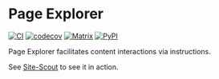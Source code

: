 Page Explorer
=============
[![CI](https://github.com/MozillaSecurity/page-explorer/actions/workflows/ci.yml/badge.svg)](https://github.com/MozillaSecurity/page-explorer/actions/workflows/ci.yml)
[![codecov](https://codecov.io/gh/MozillaSecurity/page-explorer/branch/main/graph/badge.svg)](https://codecov.io/gh/MozillaSecurity/page-explorer)
[![Matrix](https://img.shields.io/badge/chat-%23fuzzing-green?logo=matrix)](https://matrix.to/#/#fuzzing:mozilla.org)
[![PyPI](https://img.shields.io/pypi/v/page-explorer)](https://pypi.org/project/page-explorer)

Page Explorer facilitates content interactions via instructions.

See [Site-Scout](//github.com/MozillaSecurity/site-scout) to see it in action.
